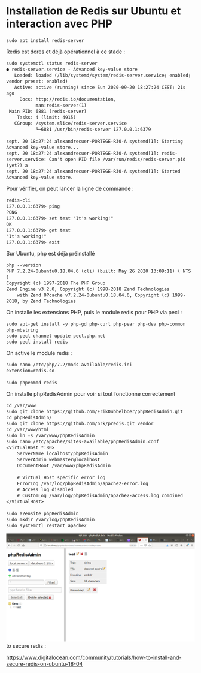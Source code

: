 # Installation de Redis sur Ubuntu et interaction avec PHP

```
sudo apt install redis-server
```

Redis est dores et déjà opérationnel à ce stade :
```
sudo systemctl status redis-server
● redis-server.service - Advanced key-value store
   Loaded: loaded (/lib/systemd/system/redis-server.service; enabled; vendor preset: enabled)
   Active: active (running) since Sun 2020-09-20 18:27:24 CEST; 21s ago
     Docs: http://redis.io/documentation,
           man:redis-server(1)
 Main PID: 6881 (redis-server)
    Tasks: 4 (limit: 4915)
   CGroup: /system.slice/redis-server.service
           └─6881 /usr/bin/redis-server 127.0.0.1:6379

sept. 20 18:27:24 alexandrecuer-PORTEGE-R30-A systemd[1]: Starting Advanced key-value store...
sept. 20 18:27:24 alexandrecuer-PORTEGE-R30-A systemd[1]: redis-server.service: Can't open PID file /var/run/redis/redis-server.pid (yet?) a
sept. 20 18:27:24 alexandrecuer-PORTEGE-R30-A systemd[1]: Started Advanced key-value store.
```
Pour vérifier, on peut lancer la ligne de commande :
```
redis-cli
127.0.0.1:6379> ping
PONG
127.0.0.1:6379> set test "It's working!"
OK
127.0.0.1:6379> get test
"It's working!"
127.0.0.1:6379> exit
```
Sur Ubuntu, php est déjà préinstallé

```
php --version
PHP 7.2.24-0ubuntu0.18.04.6 (cli) (built: May 26 2020 13:09:11) ( NTS )
Copyright (c) 1997-2018 The PHP Group
Zend Engine v3.2.0, Copyright (c) 1998-2018 Zend Technologies
    with Zend OPcache v7.2.24-0ubuntu0.18.04.6, Copyright (c) 1999-2018, by Zend Technologies
```
On installe les extensions PHP, puis le module redis pour PHP via pecl :
```
sudo apt-get install -y php-gd php-curl php-pear php-dev php-common php-mbstring
sudo pecl channel-update pecl.php.net
sudo pecl install redis
```
On active le module redis :
```
sudo nano /etc/php/7.2/mods-available/redis.ini
extension=redis.so

sudo phpenmod redis
```

On installe phpRedisAdmin pour voir si tout fonctionne correctement
```
cd /var/www
sudo git clone https://github.com/ErikDubbelboer/phpRedisAdmin.git
cd phpRedisAdmin/
sudo git clone https://github.com/nrk/predis.git vendor
cd /var/www/html
sudo ln -s /var/www/phpRedisAdmin
sudo nano /etc/apache2/sites-available/phpRedisAdmin.conf
<VirtualHost *:80>
    ServerName localhost/phpRedisAdmin
    ServerAdmin webmaster@localhost
    DocumentRoot /var/www/phpRedisAdmin

    # Virtual Host specific error log
    ErrorLog /var/log/phpRedisAdmin/apache2-error.log
    # Access log disabled
    # CustomLog /var/log/phpRedisAdmin/apache2-access.log combined
</VirtualHost>

sudo a2ensite phpRedisAdmin
sudo mkdir /var/log/phpRedisAdmin
sudo systemctl restart apache2
```
![](images/phpRedisAdmin.png)
to secure redis :

https://www.digitalocean.com/community/tutorials/how-to-install-and-secure-redis-on-ubuntu-18-04
